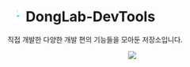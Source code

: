 # <img src="https://github.com/DongLab-DevTools/.github/blob/main/blob/main/images/donglab-logo-simple.png" width="30px" height="30px"> DongLab-DevTools

직접 개발한 다양한 개발 편의 기능들을 모아둔 저장소입니다.

<p align="center">
  <a href="">
    <img src="https://img.shields.io/badge/Blog-tistory-00D3F2?style=for-the-badge&link=https://dongx2.tistory.com/" />
  </a>
</p>
